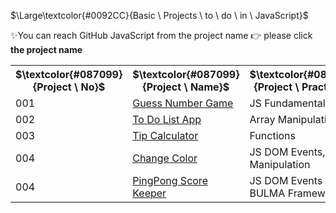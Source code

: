 $\Large\textcolor{#0092CC}{Basic \ Projects \ to \ do \ in \ JavaScript}$

✨You can reach GitHub JavaScript from the project name 👉 please click **the project name**

<table style="width:100%">
  <tr>
    <th class="title">$\textcolor{#087099}{Project \ No}$</th>
    <th class="title">$\textcolor{#087099}{Project \ Name}$</th>
    <th class="title">$\textcolor{#087099}{Project \ Practise}$</th>
  </tr>
  <tr>
    <td>001</td>
    <td><a href="https://github.com/FCimendere/Dive-into-JS/tree/main/guessNumberGame">Guess Number Game </a></td>
    <td>JS Fundamentals</td>
  </tr>
  <tr>
    <td>002</td>
    <td><a href="https://github.com/FCimendere/Dive-into-JS/tree/main/ToDoListProject">To Do List App </a></td>
    <td>Array Manipulations</td>
  </tr>
  <tr>
    <td>003</td>
    <td><a href="https://github.com/FCimendere/Dive-into-JS/tree/main/tipCalculator">Tip Calculator </a></td>
    <td>Functions</td>
  </tr>
  <tr>
    <td>004</td>
    <td><a href="https://github.com/FCimendere/Dive-into-JS/tree/main/changeColor">Change Color </a></td>
    <td>JS DOM Events, DOM Manipulation</td>
  </tr>
<tr>
    <td>004</td>
    <td><a href="https://github.com/FCimendere/Dive-into-JS/tree/main/scoreKeeper">PingPong Score Keeper</a></td>
    <td>JS DOM Events & BULMA Framework</td>
  </tr>






  
</table>
